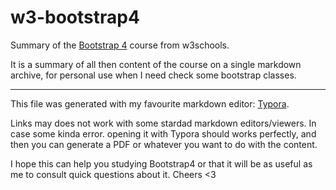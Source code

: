 # w3-bootstrap4
Summary of the [Bootstrap 4](https://www.w3schools.com/bootstrap4/) course from w3schools.

It is a summary of all then content of the course on a single markdown archive, for personal use when I need check some bootstrap classes.

---

This file was generated with my favourite markdown editor: [Typora](https://typora.io/).

Links may does not work with some stardad markdown editors/viewers. In case some kinda error. opening it with Typora should works perfectly, and then you can generate a PDF or whatever you want to do with the content. 

I hope this can help you studying Bootstrap4 or that it will be as useful as me to consult quick questions about it.
Cheers <3

